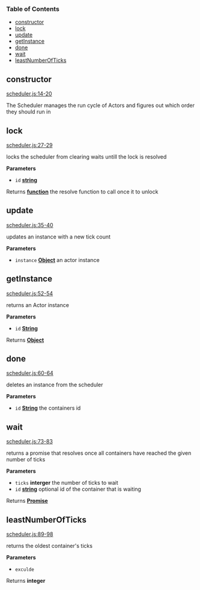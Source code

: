 <!-- Generated by documentation.js. Update this documentation by updating the source code. -->

### Table of Contents

-   [constructor](#constructor)
-   [lock](#lock)
-   [update](#update)
-   [getInstance](#getinstance)
-   [done](#done)
-   [wait](#wait)
-   [leastNumberOfTicks](#leastnumberofticks)

## constructor

[scheduler.js:14-20](https://github.com/primea/js-primea-hypervisor/blob/54682dbb20afd58e4292b4d018b5724bbdf68516/scheduler.js#L14-L20 "Source code on GitHub")

The Scheduler manages the run cycle of Actors and figures out which
order they should run in

## lock

[scheduler.js:27-29](https://github.com/primea/js-primea-hypervisor/blob/54682dbb20afd58e4292b4d018b5724bbdf68516/scheduler.js#L27-L29 "Source code on GitHub")

locks the scheduler from clearing waits untill the lock is resolved

**Parameters**

-   `id` **[string](https://developer.mozilla.org/en-US/docs/Web/JavaScript/Reference/Global_Objects/String)** 

Returns **[function](https://developer.mozilla.org/en-US/docs/Web/JavaScript/Reference/Statements/function)** the resolve function to call once it to unlock

## update

[scheduler.js:35-40](https://github.com/primea/js-primea-hypervisor/blob/54682dbb20afd58e4292b4d018b5724bbdf68516/scheduler.js#L35-L40 "Source code on GitHub")

updates an instance with a new tick count

**Parameters**

-   `instance` **[Object](https://developer.mozilla.org/en-US/docs/Web/JavaScript/Reference/Global_Objects/Object)** an actor instance

## getInstance

[scheduler.js:52-54](https://github.com/primea/js-primea-hypervisor/blob/54682dbb20afd58e4292b4d018b5724bbdf68516/scheduler.js#L52-L54 "Source code on GitHub")

returns an Actor instance

**Parameters**

-   `id` **[String](https://developer.mozilla.org/en-US/docs/Web/JavaScript/Reference/Global_Objects/String)** 

Returns **[Object](https://developer.mozilla.org/en-US/docs/Web/JavaScript/Reference/Global_Objects/Object)** 

## done

[scheduler.js:60-64](https://github.com/primea/js-primea-hypervisor/blob/54682dbb20afd58e4292b4d018b5724bbdf68516/scheduler.js#L60-L64 "Source code on GitHub")

deletes an instance from the scheduler

**Parameters**

-   `id` **[String](https://developer.mozilla.org/en-US/docs/Web/JavaScript/Reference/Global_Objects/String)** the containers id

## wait

[scheduler.js:73-83](https://github.com/primea/js-primea-hypervisor/blob/54682dbb20afd58e4292b4d018b5724bbdf68516/scheduler.js#L73-L83 "Source code on GitHub")

returns a promise that resolves once all containers have reached the given
number of ticks

**Parameters**

-   `ticks` **interger** the number of ticks to wait
-   `id` **[string](https://developer.mozilla.org/en-US/docs/Web/JavaScript/Reference/Global_Objects/String)** optional id of the container that is waiting

Returns **[Promise](https://developer.mozilla.org/en-US/docs/Web/JavaScript/Reference/Global_Objects/Promise)** 

## leastNumberOfTicks

[scheduler.js:89-98](https://github.com/primea/js-primea-hypervisor/blob/54682dbb20afd58e4292b4d018b5724bbdf68516/scheduler.js#L89-L98 "Source code on GitHub")

returns the oldest container's ticks

**Parameters**

-   `exculde`  

Returns **integer** 
